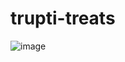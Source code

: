 # trupti-treats
![image](https://github.com/MJaved9/trupti-treats/assets/101566706/666dfe27-0468-47d1-86cb-0cd88fc5f71b)

